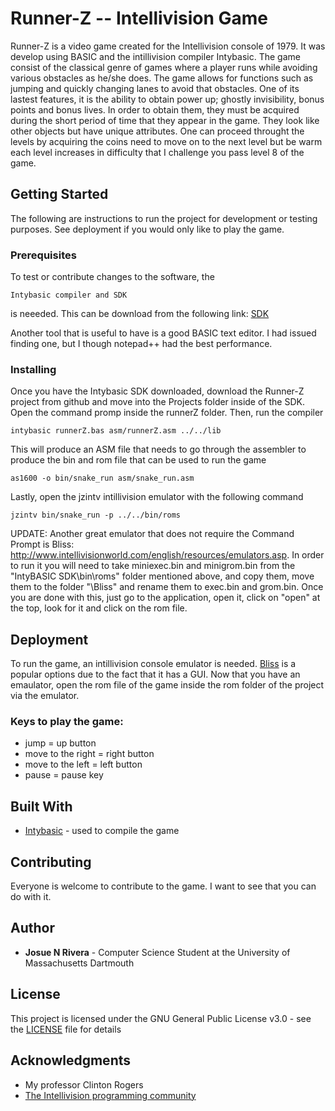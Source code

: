 # Runner-Z -- Intellivision Game
Runner-Z is a video game created for the Intellivision console of 1979. It was develop using BASIC and the intillivision compiler Intybasic. The game consist of the classical genre of games where a player runs while avoiding various obstacles as he/she does. The game allows for functions such as jumping and quickly changing lanes to avoid that obstacles. One of its lastest features, it is the ability to obtain power up; ghostly invisibility, bonus points and bonus lives. In order to obtain them, they must be acquired during the short period of time that they appear in the game. They look like other objects but have unique attributes. One can proceed throught the levels by acquiring the coins need to move on to the next level but be warm each level increases in difficulty that I challenge you pass level 8 of the game.

## Getting Started
The following are instructions to run the project for development or testing purposes. See deployment if you would only like to play the game.

### Prerequisites
To test or contribute changes to the software, the
```
Intybasic compiler and SDK
```
is neeeded. This can be download from the following link: [SDK](http://atariage.com/forums/topic/240526-introducing-the-intybasic-sdk/)

Another tool that is useful to have is a good BASIC text editor. I had issued finding one, but I though notepad++ had the best performance.

### Installing
Once you have the Intybasic SDK downloaded, download the Runner-Z project from github and move into the Projects folder inside of the SDK.
Open the command promp inside the runnerZ folder. Then, run the compiler
``` 
intybasic runnerZ.bas asm/runnerZ.asm ../../lib
```
This will produce an ASM file that needs to go through the assembler to produce the bin and rom file that can be used to run the game
```
as1600 -o bin/snake_run asm/snake_run.asm
```
Lastly, open the jzintv intillivision emulator with the following command
```
jzintv bin/snake_run -p ../../bin/roms
```

UPDATE: Another great emulator that does not require the Command Prompt is Bliss: http://www.intellivisionworld.com/english/resources/emulators.asp. In order to run it you will need to take miniexec.bin and minigrom.bin from the "IntyBASIC SDK\bin\roms" folder mentioned above, and copy them, move them to the folder "\Bliss" and rename them to exec.bin and grom.bin. Once you are done with this, just go to the application, open it, click on "open" at the top, look for it and click on the rom file.

## Deployment
To run the game, an intillivision console emulator is needed. [Bliss](http://www.intellivisionbrasil.com.br/Menu_Emuladores.htm) is a popular options due to the fact that it has a GUI.
Now that you have an emaulator, open the rom file of the game inside the rom folder of the project via the emulator. 

### Keys to play the game:
  - jump = up button
  - move to the right = right button
  - move to the left = left button
  - pause = pause key

## Built With
* [Intybasic](http://atariage.com/forums/forum/144-intellivision-programming/) - used to compile the game
## Contributing
Everyone is welcome to contribute to the game. I want to see that you can do with it.
## Author
* **Josue N Rivera** - Computer Science Student at the University of Massachusetts Dartmouth
## License
This project is licensed under the GNU General Public License v3.0 - see the [LICENSE](LICENSE) file for details

## Acknowledgments
* My professor Clinton Rogers
* [The Intellivision programming community](http://atariage.com/forums/forum/144-intellivision-programming/)
